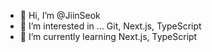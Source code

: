 - 👋 Hi, I’m @JiinSeok
- 👀 I’m interested in ... Git, Next.js, TypeScript
- 🌱 I’m currently learning Next.js, TypeScript

<!---
- 💞️ I’m looking to collaborate on ... 
- 📫 How to reach me ... 
- 😄 Pronouns: ... JI-IN
- ⚡ Fun fact: ...
JiinSeok/JiinSeok is a ✨ special ✨ repository because its `README.md` (this file) appears on your GitHub profile.
You can click the Preview link to take a look at your changes.
--->
